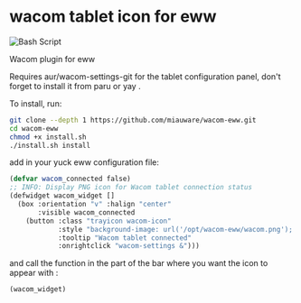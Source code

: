 # wacom tablet icon for eww

![Bash Script](https://img.shields.io/badge/bash_script-%23121011.svg?style=for-the-badge&logo=gnu-bash&logoColor=white)

Wacom plugin for eww

Requires aur/wacom-settings-git for the tablet configuration panel, don't forget to install it from paru or yay .

To install, run: 

```bash
git clone --depth 1 https://github.com/miauware/wacom-eww.git
cd wacom-eww
chmod +x install.sh
./install.sh install 
```

add in your yuck eww configuration file:


```lisp
(defvar wacom_connected false)
;; INFO: Display PNG icon for Wacom tablet connection status
(defwidget wacom_widget []
  (box :orientation "v" :halign "center"
       :visible wacom_connected
    (button :class "trayicon wacom-icon"
            :style "background-image: url('/opt/wacom-eww/wacom.png'); background-size: contain; background-repeat: no-repeat;"
            :tooltip "Wacom tablet connected"
            :onrightclick "wacom-settings &")))
```

and call the function in the part of the bar where you want the icon to appear with :
```lisp
(wacom_widget)
```
